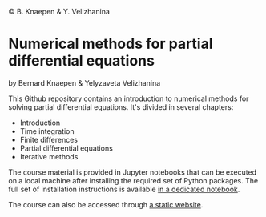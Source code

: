 © B. Knaepen & Y. Velizhanina</span>

# Numerical methods for partial differential equations

by Bernard Knaepen & Yelyzaveta Velizhanina

This Github repository contains an introduction to numerical methods for solving partial differential equations. It's divided in several chapters:

* Introduction
* Time integration
* Finite differences
* Partial differential equations
* Iterative methods

The course material is provided in Jupyter notebooks that can be executed on a local machine after installing the required set of Python packages. The full set of installation instructions is available [in a dedicated notebook](https://github.com/aquaULB/solving_pde_mooc/blob/master/notebooks/01_Introduction/01_01_ToolkitSetup.md).

The course can also be accessed through [a static website](https://aquaulb.github.io/book_solving_pde_mooc).
